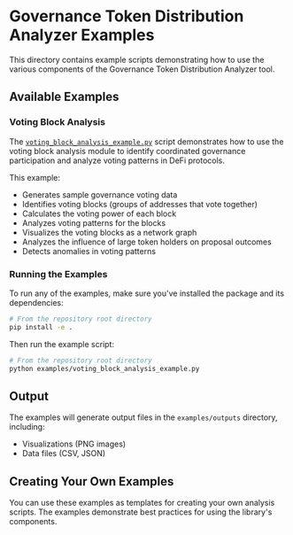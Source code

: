 # Governance Token Distribution Analyzer Examples

This directory contains example scripts demonstrating how to use the various components of the Governance Token Distribution Analyzer tool.

## Available Examples

### Voting Block Analysis

The [`voting_block_analysis_example.py`](./voting_block_analysis_example.py) script demonstrates how to use the voting block analysis module to identify coordinated governance participation and analyze voting patterns in DeFi protocols.

This example:
- Generates sample governance voting data
- Identifies voting blocks (groups of addresses that vote together)
- Calculates the voting power of each block
- Analyzes voting patterns for the blocks
- Visualizes the voting blocks as a network graph
- Analyzes the influence of large token holders on proposal outcomes
- Detects anomalies in voting patterns

### Running the Examples

To run any of the examples, make sure you've installed the package and its dependencies:

```bash
# From the repository root directory
pip install -e .
```

Then run the example script:

```bash
# From the repository root directory
python examples/voting_block_analysis_example.py
```

## Output

The examples will generate output files in the `examples/outputs` directory, including:
- Visualizations (PNG images)
- Data files (CSV, JSON)

## Creating Your Own Examples

You can use these examples as templates for creating your own analysis scripts. The examples demonstrate best practices for using the library's components. 